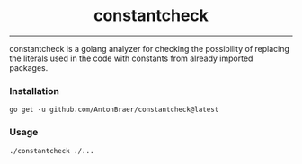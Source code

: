 <div align="center">

# constantcheck

</div>

---

constantcheck is a golang analyzer for checking 
the possibility of replacing the literals used in the code 
with constants from already imported packages.

### Installation

```shell
go get -u github.com/AntonBraer/constantcheck@latest
```

### Usage

```
./constantcheck ./...
```
